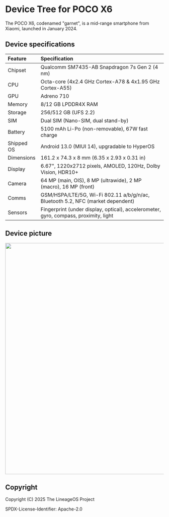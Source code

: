 # Device Tree for POCO X6

The POCO X6, codenamed "garnet", is a mid-range smartphone from Xiaomi, launched in January 2024.

## Device specifications

| Feature       | Specification                                                            |
| :------------ | :----------------------------------------------------------------------- |
| Chipset       | Qualcomm SM7435-AB Snapdragon 7s Gen 2 (4 nm)                            |
| CPU           | Octa-core (4x2.4 GHz Cortex-A78 & 4x1.95 GHz Cortex-A55)                |
| GPU           | Adreno 710                                                               |
| Memory        | 8/12 GB LPDDR4X RAM                                                      |
| Storage       | 256/512 GB (UFS 2.2)                                                     |
| SIM           | Dual SIM (Nano-SIM, dual stand-by)                                       |
| Battery       | 5100 mAh Li-Po (non-removable), 67W fast charge                          |
| Shipped OS    | Android 13.0 (MIUI 14), upgradable to HyperOS                           |
| Dimensions    | 161.2 x 74.3 x 8 mm (6.35 x 2.93 x 0.31 in)                             |
| Display       | 6.67", 1220x2712 pixels, AMOLED, 120Hz, Dolby Vision, HDR10+            |
| Camera        | 64 MP (main, OIS), 8 MP (ultrawide), 2 MP (macro), 16 MP (front)        |
| Comms         | GSM/HSPA/LTE/5G, Wi-Fi 802.11 a/b/g/n/ac, Bluetooth 5.2, NFC (market dependent) |
| Sensors       | Fingerprint (under display, optical), accelerometer, gyro, compass, proximity, light |

## Device picture

<img src="https://i.postimg.cc/R0q1Rhqw/2d6a98fb0bf32bae65f406b810bbb18d-1.png" width="735">

## Copyright

Copyright (C) 2025 The LineageOS Project

SPDX-License-Identifier: Apache-2.0
